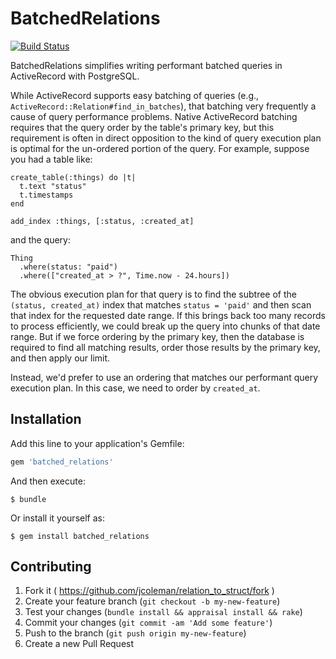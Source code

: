 # BatchedRelations 

[![Build Status](https://semaphoreci.com/api/v1/jcoleman/batched_relations/branches/master/badge.svg)](https://semaphoreci.com/jcoleman/batched_relations)

BatchedRelations simplifies writing performant batched queries in ActiveRecord with PostgreSQL.

While ActiveRecord supports easy batching of queries (e.g., `ActiveRecord::Relation#find_in_batches`), that batching very frequently a cause of query performance problems. Native ActiveRecord batching requires that the query order by the table's primary key, but this requirement is often in direct opposition to the kind of query execution plan is optimal for the un-ordered portion of the query. For example, suppose you had a table like:

```
create_table(:things) do |t|
  t.text "status"
  t.timestamps
end

add_index :things, [:status, :created_at]
```

and the query:

```
Thing
  .where(status: "paid")
  .where(["created_at > ?", Time.now - 24.hours])
```

The obvious execution plan for that query is to find the subtree of the `(status, created_at)` index that matches `status = 'paid'` and then scan that index for the requested date range. If this brings back too many records to process efficiently, we could break up the query into chunks of that date range. But if we force ordering by the primary key, then the database is required to find all matching results, order those results by the primary key, and then apply our limit.

Instead, we'd prefer to use an ordering that matches our performant query execution plan. In this case, we need to order by `created_at`.

## Installation

Add this line to your application's Gemfile:

```ruby
gem 'batched_relations'
```

And then execute:

    $ bundle

Or install it yourself as:

    $ gem install batched_relations

## Contributing

1. Fork it ( https://github.com/jcoleman/relation_to_struct/fork )
2. Create your feature branch (`git checkout -b my-new-feature`)
3. Test your changes (`bundle install && appraisal install && rake`)
4. Commit your changes (`git commit -am 'Add some feature'`)
5. Push to the branch (`git push origin my-new-feature`)
6. Create a new Pull Request
